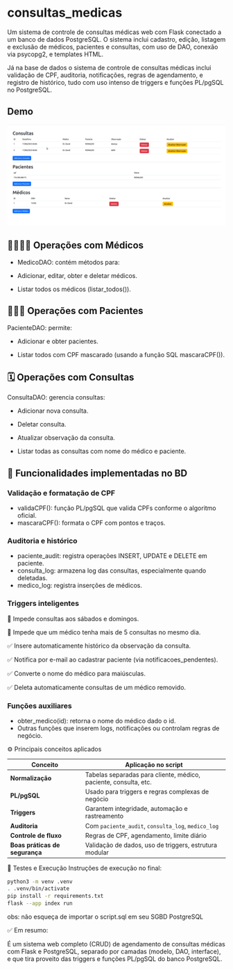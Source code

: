 # consultas_medicas

Um sistema de controle de consultas médicas web com Flask conectado a um banco de dados PostgreSQL. O sistema inclui cadastro, edição, listagem e exclusão de médicos, pacientes e consultas, com uso de DAO, conexão via psycopg2, e templates HTML.

Já na base de dados o sistema de controle de consultas médicas inclui validação de CPF, auditoria, notificações, regras de agendamento, e registro de histórico, tudo com uso intenso de triggers e funções PL/pgSQL no PostgreSQL.

## Demo

![demo](demo.gif)

## 👨‍⚕️👩‍⚕️ Operações com Médicos

* MedicoDAO: contém métodos para:

* Adicionar, editar, obter e deletar médicos.

* Listar todos os médicos (listar_todos()).

## 🧍‍♂️🧍 Operações com Pacientes

PacienteDAO: permite:

* Adicionar e obter pacientes.

* Listar todos com CPF mascarado (usando a função SQL mascaraCPF()).

## 🗓️ Operações com Consultas

ConsultaDAO: gerencia consultas:

* Adicionar nova consulta.

* Deletar consulta.

* Atualizar observação da consulta.

* Listar todas as consultas com nome do médico e paciente.

## 🔎 Funcionalidades implementadas no BD

### Validação e formatação de CPF

* validaCPF(): função PL/pgSQL que valida CPFs conforme o algoritmo oficial.
* mascaraCPF(): formata o CPF com pontos e traços.

### Auditoria e histórico
* paciente_audit: registra operações INSERT, UPDATE e DELETE em paciente.
* consulta_log: armazena log das consultas, especialmente quando deletadas.
* medico_log: registra inserções de médicos.


### Triggers inteligentes

🚫 Impede consultas aos sábados e domingos.

🚫 Impede que um médico tenha mais de 5 consultas no mesmo dia.

✅ Insere automaticamente histórico da observação da consulta.

✅ Notifica por e-mail ao cadastrar paciente (via notificacoes_pendentes).

✅ Converte o nome do médico para maiúsculas.

✅ Deleta automaticamente consultas de um médico removido.

### Funções auxiliares

* obter_medico(id): retorna o nome do médico dado o id.
* Outras funções que inserem logs, notificações ou controlam regras de negócio.


⚙️ Principais conceitos aplicados

| Conceito                       | Aplicação no script                                              |
| ------------------------------ | ---------------------------------------------------------------- |
| **Normalização**               | Tabelas separadas para cliente, médico, paciente, consulta, etc. |
| **PL/pgSQL**                   | Usado para triggers e regras complexas de negócio                |
| **Triggers**                   | Garantem integridade, automação e rastreamento                   |
| **Auditoria**                  | Com `paciente_audit`, `consulta_log`, `medico_log`               |
| **Controle de fluxo**          | Regras de CPF, agendamento, limite diário                        |
| **Boas práticas de segurança** | Validação de dados, uso de triggers, estrutura modular           |

🧪 Testes e Execução
Instruções de execução no final:

```bash
python3 -m venv .venv
. .venv/bin/activate
pip install -r requirements.txt 
flask --app index run
```
obs: não esqueça de importar o script.sql em seu SGBD PostgreSQL

✅ Em resumo:

É um sistema web completo (CRUD) de agendamento de consultas médicas com Flask e PostgreSQL, separado por camadas (modelo, DAO, interface), e que tira proveito das triggers e funções PL/pgSQL do banco PostgreSQL.
